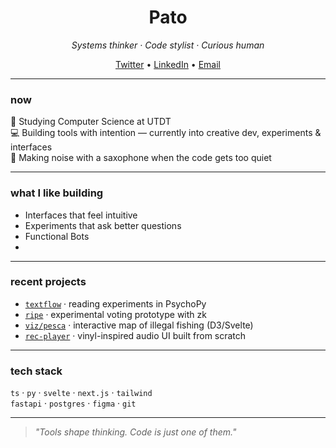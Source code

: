 <h1 align="center"><strong>Pato</strong></h1>
<p align="center"><em>Systems thinker · Code stylist · Curious human</em></p>

<p align="center"> 
  <a href="https://twitter.com/PatojPeralta">Twitter</a> • 
  <a href="https://linkedin.com/in/YOUR_HANDLE">LinkedIn</a> • 
  <a href="mailto:you@email.com">Email</a>
</p>

---

### now

🧩 Studying Computer Science at UTDT  
💻 Building tools with intention — currently into creative dev, experiments & interfaces  
🎷 Making noise with a saxophone when the code gets too quiet

---

### what I like building

- Interfaces that feel intuitive  
- Experiments that ask better questions
- Functional Bots
- 

---

### recent projects

- [`textflow`](https://github.com/YOUR_REPO) · reading experiments in PsychoPy  
- [`ripe`](https://github.com/YOUR_REPO) · experimental voting prototype with zk  
- [`viz/pesca`](https://github.com/YOUR_REPO) · interactive map of illegal fishing (D3/Svelte)  
- [`rec-player`](https://github.com/YOUR_REPO) · vinyl-inspired audio UI built from scratch

---

### tech stack

`ts` · `py` · `svelte` · `next.js` · `tailwind`  
`fastapi` · `postgres` · `figma` · `git`

---

> _"Tools shape thinking. Code is just one of them."_
